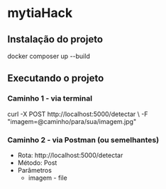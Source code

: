 # mytiaHack

## Instalação do projeto

docker composer up --build

## Executando o projeto

### Caminho 1 - via terminal

curl -X POST http://localhost:5000/detectar \ -F "imagem=@caminho/para/sua/imagem.jpg"

### Caminho 2 - via Postman (ou semelhantes)

- Rota: http://localhost:5000/detectar
- Método: Post
- Parâmetros
    - imagem - file